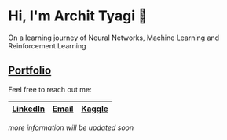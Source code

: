 # Hi, I'm Archit Tyagi 👋

On a learning journey of Neural Networks, Machine Learning and Reinforcement Learning


## [Portfolio](https://a4archit.github.io/portfolio)

 
Feel free to reach out me:

| **[LinkedIn](https://www.linkedin.com/in/archit-tyagi-191323296)** | **[Email](mailto:help.atd@gmail.com)** | **[Kaggle](https://kaggle.com/architty108)** |
|--------------|----------------|-----------------|

*more information will be updated soon* 



<!--
**a4archit/a4archit** is a ✨ _special_ ✨ repository because its `README.md` (this file) appears on your GitHub profile.

Here are some ideas to get you started:

- 🔭 I’m currently working on ...
- 🌱 I’m currently learning ...
- 👯 I’m looking to collaborate on ...
- 🤔 I’m looking for help with ...
- 💬 Ask me about ...
- 📫 How to reach me: ...
- 😄 Pronouns: ...
- ⚡ Fun fact: ...
-->
